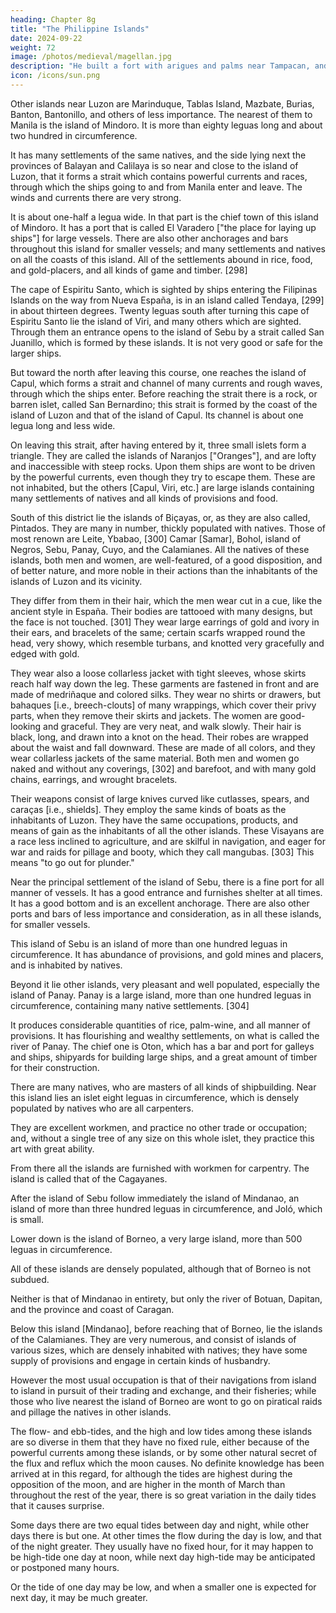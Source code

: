 ```yaml
---
heading: Chapter 8g
title: "The Philippine Islands"
date: 2024-09-22
weight: 72
image: /photos/medieval/magellan.jpg
description: "He built a fort with arigues and palms near Tampacan, and founded a Spanish settlement which he named Murcia"
icon: /icons/sun.png
---
```


<!-- Quite near this large island of Luzon, many other islands, large and small, are located; they are inhabited by the same natives as Luzon, who have gold placers, sowed fields, and their trading.  -->


Other islands near Luzon are Marinduque, Tablas Island, Mazbate, Burias, Banton, Bantonillo, and others of less importance. The nearest of them to Manila is the island of Mindoro. It is more than eighty leguas long and about two hundred in circumference.

It has many settlements of the same natives, and the side lying next the provinces of Balayan and Calilaya is so near and close to the island of Luzon, that it forms a strait which contains powerful currents and races, through which the ships going to and from Manila enter and leave. The winds and currents there are very strong.

It is about one-half a legua wide. In that part is the chief town of this island of Mindoro. It has a port that is called El Varadero ["the place for laying up ships"] for large vessels. There are also other anchorages and bars throughout this island for smaller vessels; and many settlements and natives on all the coasts of this island. All of the settlements abound in rice, food, and gold-placers, and all kinds of game and timber. [298]

The cape of Espiritu Santo, which is sighted by ships entering the Filipinas Islands on the way from Nueva España, is in an island called Tendaya, [299] in about thirteen degrees. Twenty leguas south after turning this cape of Espiritu Santo lie the island of Viri, and many others which are sighted. Through them an entrance opens to the island of Sebu by a strait called San Juanillo, which is formed by these islands. It is not very good or safe for the larger ships.

But toward the north after leaving this course, one reaches the island of Capul, which forms a strait and channel of many currents and rough waves, through which the ships enter. Before reaching the strait there is a rock, or barren islet, called San Bernardino; this strait is formed by the coast of the island of Luzon and that of the island of Capul. Its channel is about one legua long and less wide.

On leaving this strait, after having entered by it, three small islets form a triangle. They are called the islands of Naranjos ["Oranges"], and are lofty and inaccessible with steep rocks. Upon them ships are wont to be driven by the powerful currents, even though they try to escape them. These are not inhabited, but the others [Capul, Viri, etc.] are large islands containing many settlements of natives and all kinds of provisions and food.

South of this district lie the islands of Biçayas, or, as they are also called, Pintados. They are many in number, thickly populated with natives. Those of most renown are Leite, Ybabao, [300] Camar [Samar], Bohol, island of Negros, Sebu, Panay, Cuyo, and the Calamianes. All the natives of these islands, both men and women, are well-featured, of a good disposition, and of better nature, and more noble in their actions than the inhabitants of the islands of Luzon and its vicinity.

They differ from them in their hair, which the men wear cut in a cue, like the ancient style in España. Their bodies are tattooed with many designs, but the face is not touched. [301] They wear large earrings of gold and ivory in their ears, and bracelets of the same; certain scarfs wrapped round the head, very showy, which resemble turbans, and knotted very gracefully and edged with gold.

They wear also a loose collarless jacket with tight sleeves, whose skirts reach half way down the leg. These garments are fastened in front and are made of medriñaque and colored silks. They wear no shirts or drawers, but bahaques [i.e., breech-clouts] of many wrappings, which cover their privy parts, when they remove their skirts and jackets. The women are good-looking and graceful. They are very neat, and walk slowly. Their hair is black, long, and drawn into a knot on the head. Their robes are wrapped about the waist and fall downward. These are made of all colors, and they wear collarless jackets of the same material. Both men and women go naked and without any coverings, [302] and barefoot, and with many gold chains, earrings, and wrought bracelets.

Their weapons consist of large knives curved like cutlasses, spears, and caraças [i.e., shields]. They employ the same kinds of boats as the inhabitants of Luzon. They have the same occupations, products, and means of gain as the inhabitants of all the other islands. These Visayans are a race less inclined to agriculture, and are skilful in navigation, and eager for war and raids for pillage and booty, which they call mangubas. [303] This means "to go out for plunder."

Near the principal settlement of the island of Sebu, there is a fine port for all manner of vessels. It has a good entrance and furnishes shelter at all times. It has a good bottom and is an excellent anchorage. There are also other ports and bars of less importance and consideration, as in all these islands, for smaller vessels.

This island of Sebu is an island of more than one hundred leguas in circumference. It has abundance of provisions, and gold mines and placers, and is inhabited by natives.

Beyond it lie other islands, very pleasant and well populated, especially the island of Panay. Panay is a large island, more than one hundred leguas in circumference, containing many native settlements. [304] 

It produces considerable quantities of rice, palm-wine, and all manner of provisions. It has flourishing and wealthy settlements, on what is called the river of Panay. The chief one is Oton, which has a bar and port for galleys and ships, shipyards for building large ships, and a great amount of timber for their construction. 

There are many natives, who are masters of all kinds of shipbuilding. Near this island lies an islet eight leguas in circumference, which is densely populated by natives who are all carpenters.

They are excellent workmen, and practice no other trade or occupation; and, without a single tree of any size on this whole islet, they practice this art with great ability. 

From there all the islands are furnished with workmen for carpentry. The island is called that of the Cagayanes.

After the island of Sebu follow immediately the island of Mindanao, an island of more than three hundred leguas in circumference, and Joló, which is small.

Lower down is the island of Borneo, a very large island, more than 500 leguas in circumference. 

All of these islands are densely populated, although that of Borneo is not subdued. 

Neither is that of Mindanao in entirety, but only the river of Botuan, Dapitan, and the province and coast of Caragan.

Below this island [Mindanao], before reaching that of Borneo, lie the islands of the Calamianes. They are very numerous, and consist of islands of various sizes, which are densely inhabited with natives; they have some supply of provisions and engage in certain kinds of husbandry. 

However the most usual occupation is that of their navigations from island to island in pursuit of their trading and exchange, and their fisheries; while those who live nearest the island of Borneo are wont to go on piratical raids and pillage the natives in other islands.

The flow- and ebb-tides, and the high and low tides among these islands are so diverse in them that they have no fixed rule, either because of the powerful currents among these islands, or by some other natural secret of the flux and reflux which the moon causes. No definite knowledge has been arrived at in this regard, for although the tides are highest during the opposition of the moon, and are higher in the month of March than throughout the rest of the year, there is so great variation in the daily tides that it causes surprise.

Some days there are two equal tides between day and night, while other days there is but one. At other times the flow during the day is low, and that of the night greater. They usually have no fixed hour, for it may happen to be high-tide one day at noon, while next day high-tide may be anticipated or postponed many hours.

Or the tide of one day may be low, and when a smaller one is expected for next day, it may be much greater.
